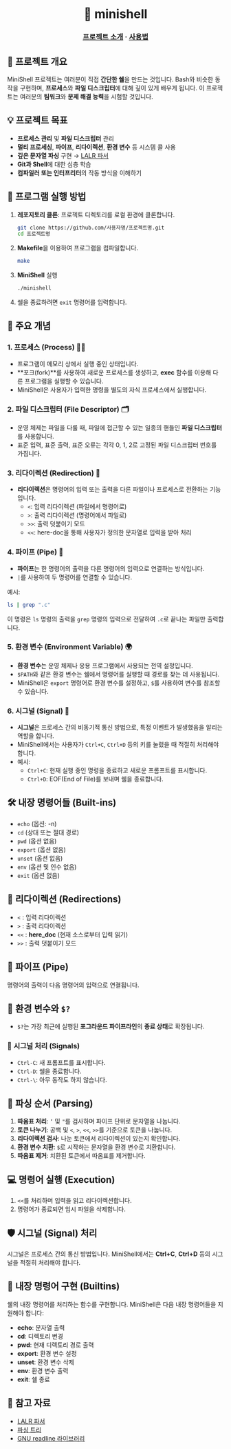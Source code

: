 <h1 align="center">
    🐚 minishell
</h1>

<h3 align="center">
	<a href="#-about-the-project">프로젝트 소개</a>
	<span> · </span>
	<a href="#%EF%B8%8F-usage">사용법</a>
</h3>

## 🌟 **프로젝트 개요**

MiniShell 프로젝트는 여러분이 직접 **간단한 쉘**을 만드는 것입니다. Bash와 비슷한 동작을 구현하며, **프로세스**와 **파일 디스크립터**에 대해 깊이 있게 배우게 됩니다. 이 프로젝트는 여러분의 **팀워크**와 **문제 해결 능력**을 시험할 것입니다.

## 💡 **프로젝트 목표**

- **프로세스 관리** 및 **파일 디스크립터** 관리
- **멀티 프로세싱**, **파이프**, **리다이렉션**, **환경 변수** 등 시스템 콜 사용
- **깊은 문자열 파싱** 구현 → [LALR 파서](https://en.wikipedia.org/wiki/LALR_parser)
- **Git과 Shell**에 대한 심층 학습
- **컴파일러 또는 인터프리터**의 작동 방식을 이해하기


## 🚀 **프로그램 실행 방법**

1. **레포지토리 클론**: 프로젝트 디렉토리를 로컬 환경에 클론합니다.
   
   ```bash
   git clone https://github.com/사용자명/프로젝트명.git
   cd 프로젝트명
   ```

2. **Makefile**을 이용하여 프로그램을 컴파일합니다.

   ```bash
   make
   ```

3. **MiniShell** 실행

   ```bash
   ./minishell
   ```

4. 쉘을 종료하려면 `exit` 명령어를 입력합니다.


## 🔑 **주요 개념**

### 1. **프로세스 (Process)** 🏃‍♂️
   - 프로그램이 메모리 상에서 실행 중인 상태입니다.
   - **포크(fork)**를 사용하여 새로운 프로세스를 생성하고, **exec** 함수를 이용해 다른 프로그램을 실행할 수 있습니다.
   - MiniShell은 사용자가 입력한 명령을 별도의 자식 프로세스에서 실행합니다.

### 2. **파일 디스크립터 (File Descriptor)** 🗂️
   - 운영 체제는 파일을 다룰 때, 파일에 접근할 수 있는 일종의 핸들인 **파일 디스크립터**를 사용합니다.
   - 표준 입력, 표준 출력, 표준 오류는 각각 0, 1, 2로 고정된 파일 디스크립터 번호를 가집니다.

### 3. **리다이렉션 (Redirection)** 🔄
   - **리다이렉션**은 명령어의 입력 또는 출력을 다른 파일이나 프로세스로 전환하는 기능입니다.
     - `<`: 입력 리다이렉션 (파일에서 명령어로)
     - `>`: 출력 리다이렉션 (명령어에서 파일로)
     - `>>`: 출력 덧붙이기 모드
     - `<<`: here-doc을 통해 사용자가 정의한 문자열로 입력을 받아 처리

### 4. **파이프 (Pipe)** 🚰
   - **파이프**는 한 명령어의 출력을 다른 명령어의 입력으로 연결하는 방식입니다.
   - `|`를 사용하여 두 명령어를 연결할 수 있습니다.
   
   예시: 
   
   ```bash
   ls | grep ".c"
   ```

   이 명령은 `ls` 명령의 출력을 `grep` 명령의 입력으로 전달하여 `.c`로 끝나는 파일만 출력합니다.

### 5. **환경 변수 (Environment Variable)** 🌍
   - **환경 변수**는 운영 체제나 응용 프로그램에서 사용되는 전역 설정입니다.
   - `$PATH`와 같은 환경 변수는 쉘에서 명령어를 실행할 때 경로를 찾는 데 사용됩니다.
   - MiniShell은 `export` 명령어로 환경 변수를 설정하고, `$`를 사용하여 변수를 참조할 수 있습니다.

### 6. **시그널 (Signal)** 📶
   - **시그널**은 프로세스 간의 비동기적 통신 방법으로, 특정 이벤트가 발생했음을 알리는 역할을 합니다.
   - MiniShell에서는 사용자가 `Ctrl+C`, `Ctrl+D` 등의 키를 눌렀을 때 적절히 처리해야 합니다.
   - 예시:
     - `Ctrl+C`: 현재 실행 중인 명령을 종료하고 새로운 프롬프트를 표시합니다.
     - `Ctrl+D`: EOF(End of File)를 보내며 쉘을 종료합니다.


## 🛠️ **내장 명령어들 (Built-ins)**

- `echo` (옵션: -n)
- `cd` (상대 또는 절대 경로)
- `pwd` (옵션 없음)
- `export` (옵션 없음)
- `unset` (옵션 없음)
- `env` (옵션 및 인수 없음)
- `exit` (옵션 없음)


## 🔄 **리다이렉션 (Redirections)**

- `<` : 입력 리다이렉션
- `>` : 출력 리다이렉션
- `<<` : **here_doc** (현재 소스로부터 입력 읽기)
- `>>` : 출력 덧붙이기 모드


## 🔗 **파이프 (Pipe)**

명령어의 출력이 다음 명령어의 입력으로 연결됩니다.


## 🧩 **환경 변수와 `$?`**

- `$?`는 가장 최근에 실행된 **포그라운드 파이프라인**의 **종료 상태**로 확장됩니다.


### 🛑 **시그널 처리 (Signals)**

- `Ctrl-C`: 새 프롬프트를 표시합니다.
- `Ctrl-D`: 쉘을 종료합니다.
- `Ctrl-\`: 아무 동작도 하지 않습니다.


## 📝 **파싱 순서 (Parsing)**

1. **따옴표 처리**: `‘` 및 `"`를 검사하며 파이프 단위로 문자열을 나눕니다.
2. **토큰 나누기**: 공백 및 `<`, `>`, `<<`, `>>`를 기준으로 토큰을 나눕니다.
3. **리다이렉션 검사**: 나눈 토큰에서 리다이렉션이 있는지 확인합니다.
4. **환경 변수 치환**: `$`로 시작하는 문자열을 환경 변수로 치환합니다.
5. **따옴표 제거**: 치환된 토큰에서 따옴표를 제거합니다.


## 💻 **명령어 실행 (Execution)**

1. `<<`를 처리하며 입력을 읽고 리다이렉션합니다.
2. 명령어가 종료되면 임시 파일을 삭제합니다.


## 🛡️ **시그널 (Signal) 처리**

시그널은 프로세스 간의 통신 방법입니다. MiniShell에서는 **Ctrl+C**, **Ctrl+D** 등의 시그널을 적절히 처리해야 합니다.


## 🧩 **내장 명령어 구현 (Builtins)**

쉘의 내장 명령어를 처리하는 함수를 구현합니다. MiniShell은 다음 내장 명령어들을 지원해야 합니다:

- **echo**: 문자열 출력
- **cd**: 디렉토리 변경
- **pwd**: 현재 디렉토리 경로 출력
- **export**: 환경 변수 설정
- **unset**: 환경 변수 삭제
- **env**: 환경 변수 출력
- **exit**: 쉘 종료


## **🔗 참고 자료**  
- [LALR 파서](https://en.wikipedia.org/wiki/LALR_parser)  
- [파싱 트리](https://epicarts.tistory.com/163)  
- [GNU readline 라이브러리](https://tiswww.case.edu/php/chet/readline/readline.html#SEC34)  
